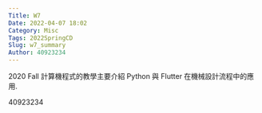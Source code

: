 ```yaml
---
Title: W7
Date: 2022-04-07 18:02
Category: Misc
Tags: 2022SpringCD
Slug: w7_summary
Author: 40923234
---
```


2020 Fall 計算機程式的教學主要介紹 Python 與 Flutter 在機械設計流程中的應用.

<!-- PELICAN_END_SUMMARY -->

40923234

